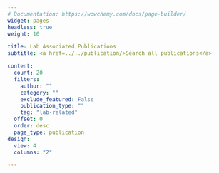 ```yaml
---
# Documentation: https://wowchemy.com/docs/page-builder/
widget: pages
headless: true
weight: 10

title: Lab Associated Publications
subtitle: <a href=../../publication/>Search all publications</a>

content:
  count: 20
  filters:
    author: ""
    category: ""
    exclude_featured: False
    publication_type: ""
    tag: "lab-related"
  offset: 0
  order: desc
  page_type: publication
design:
  view: 4
  columns: "2"

---
```

